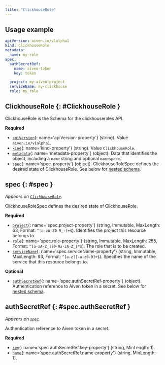 ```yaml
---
title: "ClickhouseRole"
---
```


## Usage example

```yaml
apiVersion: aiven.io/v1alpha1
kind: ClickhouseRole
metadata:
  name: my-role
spec:
  authSecretRef:
    name: aiven-token
    key: token

  project: my-aiven-project
  serviceName: my-clickhouse
  role: my_role
```

## ClickhouseRole {: #ClickhouseRole }

ClickhouseRole is the Schema for the clickhouseroles API.

**Required**

- [`apiVersion`](#apiVersion-property){: name='apiVersion-property'} (string). Value `aiven.io/v1alpha1`.
- [`kind`](#kind-property){: name='kind-property'} (string). Value `ClickhouseRole`.
- [`metadata`](#metadata-property){: name='metadata-property'} (object). Data that identifies the object, including a `name` string and optional `namespace`.
- [`spec`](#spec-property){: name='spec-property'} (object). ClickhouseRoleSpec defines the desired state of ClickhouseRole. See below for [nested schema](#spec).

## spec {: #spec }

_Appears on [`ClickhouseRole`](#ClickhouseRole)._

ClickhouseRoleSpec defines the desired state of ClickhouseRole.

**Required**

- [`project`](#spec.project-property){: name='spec.project-property'} (string, Immutable, MaxLength: 63, Format: `^[a-zA-Z0-9_-]+$`). Identifies the project this resource belongs to.
- [`role`](#spec.role-property){: name='spec.role-property'} (string, Immutable, MaxLength: 255, Format: `^[a-zA-Z_][0-9a-zA-Z_]*$`). The role that is to be created.
- [`serviceName`](#spec.serviceName-property){: name='spec.serviceName-property'} (string, Immutable, MaxLength: 63, Format: `^[a-z][-a-z0-9]+$`). Specifies the name of the service that this resource belongs to.

**Optional**

- [`authSecretRef`](#spec.authSecretRef-property){: name='spec.authSecretRef-property'} (object). Authentication reference to Aiven token in a secret. See below for [nested schema](#spec.authSecretRef).

## authSecretRef {: #spec.authSecretRef }

_Appears on [`spec`](#spec)._

Authentication reference to Aiven token in a secret.

**Required**

- [`key`](#spec.authSecretRef.key-property){: name='spec.authSecretRef.key-property'} (string, MinLength: 1).
- [`name`](#spec.authSecretRef.name-property){: name='spec.authSecretRef.name-property'} (string, MinLength: 1).
